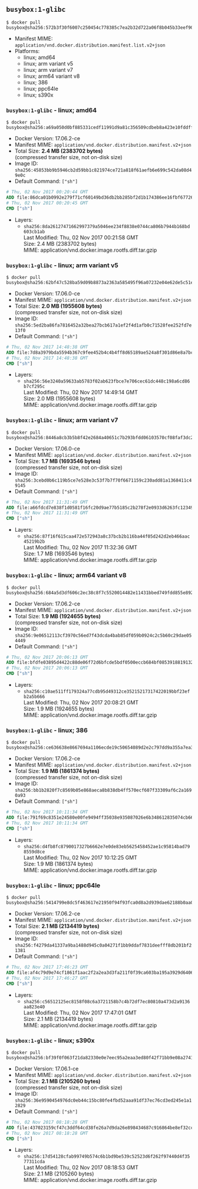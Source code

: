 ## `busybox:1-glibc`

```console
$ docker pull busybox@sha256:572b3f30f6007c250454c778385c7ea2b32d722a06f8b045b33eef905a9e577b
```

-	Manifest MIME: `application/vnd.docker.distribution.manifest.list.v2+json`
-	Platforms:
	-	linux; amd64
	-	linux; arm variant v5
	-	linux; arm variant v7
	-	linux; arm64 variant v8
	-	linux; 386
	-	linux; ppc64le
	-	linux; s390x

### `busybox:1-glibc` - linux; amd64

```console
$ docker pull busybox@sha256:a69a050d0bf885331cedf11991d9a81c356509cdbeb8a423e10fddffcb0189a2
```

-	Docker Version: 17.06.2-ce
-	Manifest MIME: `application/vnd.docker.distribution.manifest.v2+json`
-	Total Size: **2.4 MB (2383702 bytes)**  
	(compressed transfer size, not on-disk size)
-	Image ID: `sha256:45853bb9b5946cb2d59bb1c821974ce721a818f61aefb6e699c542da08d49e0c`
-	Default Command: `["sh"]`

```dockerfile
# Thu, 02 Nov 2017 00:20:44 GMT
ADD file:86dca01b0992e279f71cf60149bd36db2bb285bf2d1b174386ee16fbf67726bf in / 
# Thu, 02 Nov 2017 00:20:45 GMT
CMD ["sh"]
```

-	Layers:
	-	`sha256:8da26127471662997379a5046ee234f8838e0744ca806b7944b168bd603cb1ab`  
		Last Modified: Thu, 02 Nov 2017 00:21:58 GMT  
		Size: 2.4 MB (2383702 bytes)  
		MIME: application/vnd.docker.image.rootfs.diff.tar.gzip

### `busybox:1-glibc` - linux; arm variant v5

```console
$ docker pull busybox@sha256:62bf47c528ba59d09b8873a2363a585495f96a07232e04e62de5c51e1986d211
```

-	Docker Version: 17.06.0-ce
-	Manifest MIME: `application/vnd.docker.distribution.manifest.v2+json`
-	Total Size: **2.0 MB (1955608 bytes)**  
	(compressed transfer size, not on-disk size)
-	Image ID: `sha256:5ed2ba86fa7816452a32bea27bcb617a1ef2f4d1afb0c71528fee252fd7e13f0`
-	Default Command: `["sh"]`

```dockerfile
# Thu, 02 Nov 2017 14:48:38 GMT
ADD file:7d8a3979bda5594b367c9fee452b4c4b4ff8d65189ae524a8f301d86e8a7bcf5 in / 
# Thu, 02 Nov 2017 14:48:38 GMT
CMD ["sh"]
```

-	Layers:
	-	`sha256:56e3240a59633ab5783f02ab623fbce7e706cec61dc448c198a6cd86b7cf295c`  
		Last Modified: Thu, 02 Nov 2017 14:49:14 GMT  
		Size: 2.0 MB (1955608 bytes)  
		MIME: application/vnd.docker.image.rootfs.diff.tar.gzip

### `busybox:1-glibc` - linux; arm variant v7

```console
$ docker pull busybox@sha256:8446a8cb3b5b8f42e2684a40651c7b293bfdd06103570cf08faf3dc2f71a7bc1
```

-	Docker Version: 17.06.0-ce
-	Manifest MIME: `application/vnd.docker.distribution.manifest.v2+json`
-	Total Size: **1.7 MB (1693546 bytes)**  
	(compressed transfer size, not on-disk size)
-	Image ID: `sha256:3cebd0b6c119b5ce7e528e3c53f7b7f70f6671159c230add81a1368411c49145`
-	Default Command: `["sh"]`

```dockerfile
# Thu, 02 Nov 2017 11:31:49 GMT
ADD file:a66fdcd7e838f1d0581f16fc20d9ae77b5185c2b278f2e0933d6263fc123494f in / 
# Thu, 02 Nov 2017 11:31:49 GMT
CMD ["sh"]
```

-	Layers:
	-	`sha256:87f16f615caa472e572943a8c37bcb2b116ba44f05d242d2eb466aac45219b2b`  
		Last Modified: Thu, 02 Nov 2017 11:32:36 GMT  
		Size: 1.7 MB (1693546 bytes)  
		MIME: application/vnd.docker.image.rootfs.diff.tar.gzip

### `busybox:1-glibc` - linux; arm64 variant v8

```console
$ docker pull busybox@sha256:684a5d3df606c2ec38c8f7c5520014482e11431bbed749fdd855e892609dab17
```

-	Docker Version: 17.06.2-ce
-	Manifest MIME: `application/vnd.docker.distribution.manifest.v2+json`
-	Total Size: **1.9 MB (1924655 bytes)**  
	(compressed transfer size, not on-disk size)
-	Image ID: `sha256:9e06512113cf3970c56ed7f43dcda4bab85df059b0924c2c5b60c29dae054449`
-	Default Command: `["sh"]`

```dockerfile
# Thu, 02 Nov 2017 20:06:13 GMT
ADD file:bfdfe03895d4422c88de06f72d6bfcde5bdf0500eccb684bf085391881913262 in / 
# Thu, 02 Nov 2017 20:06:13 GMT
CMD ["sh"]
```

-	Layers:
	-	`sha256:c10ae511ff179324a77cdb95d49312ce35215217317422019bbf23efb2a5b666`  
		Last Modified: Thu, 02 Nov 2017 20:08:21 GMT  
		Size: 1.9 MB (1924655 bytes)  
		MIME: application/vnd.docker.image.rootfs.diff.tar.gzip

### `busybox:1-glibc` - linux; 386

```console
$ docker pull busybox@sha256:ce636638e8667694a1106ecde19c50654089d2e2c797dd9a355a7ea3d177bb52
```

-	Docker Version: 17.06.2-ce
-	Manifest MIME: `application/vnd.docker.distribution.manifest.v2+json`
-	Total Size: **1.9 MB (1861374 bytes)**  
	(compressed transfer size, not on-disk size)
-	Image ID: `sha256:bb1b2820f7c8569b05e868aeca8b838db4ff570ecf607f33309af6c2a1690a93`
-	Default Command: `["sh"]`

```dockerfile
# Thu, 02 Nov 2017 10:11:34 GMT
ADD file:791f69c8351e24580e00fe9494ff35038e935087026e6b348612835074cb66cc in / 
# Thu, 02 Nov 2017 10:11:34 GMT
CMD ["sh"]
```

-	Layers:
	-	`sha256:d4fb8fc8790017327b6662e7e0de83eb5625458452ae1c95814bad798559d8ce`  
		Last Modified: Thu, 02 Nov 2017 10:12:25 GMT  
		Size: 1.9 MB (1861374 bytes)  
		MIME: application/vnd.docker.image.rootfs.diff.tar.gzip

### `busybox:1-glibc` - linux; ppc64le

```console
$ docker pull busybox@sha256:5414799e8dc5f463617e21950f94f93fca0d8a2d939dae62188b0aa0915c4a13
```

-	Docker Version: 17.06.2-ce
-	Manifest MIME: `application/vnd.docker.distribution.manifest.v2+json`
-	Total Size: **2.1 MB (2134419 bytes)**  
	(compressed transfer size, not on-disk size)
-	Image ID: `sha256:f4279da41337a9ba1488d945c0a04271f1bb9ddaf7831deefff8db201bf21381`
-	Default Command: `["sh"]`

```dockerfile
# Thu, 02 Nov 2017 17:46:23 GMT
ADD file:af4c79d9e74cf1861f1aac2f2a2ea3d3fa211f0f39ca603ba195a3929d640670 in / 
# Thu, 02 Nov 2017 17:46:27 GMT
CMD ["sh"]
```

-	Layers:
	-	`sha256:c56512125ec8158f08c6a3721158b7c4b72df7ec80810a473d2a9136aa823e40`  
		Last Modified: Thu, 02 Nov 2017 17:47:01 GMT  
		Size: 2.1 MB (2134419 bytes)  
		MIME: application/vnd.docker.image.rootfs.diff.tar.gzip

### `busybox:1-glibc` - linux; s390x

```console
$ docker pull busybox@sha256:bf39f0f063f21da82330e0e7eec95a2eaa3ed80f42f71bb9e08a274131cbeb9c
```

-	Docker Version: 17.06.1-ce
-	Manifest MIME: `application/vnd.docker.distribution.manifest.v2+json`
-	Total Size: **2.1 MB (2105260 bytes)**  
	(compressed transfer size, not on-disk size)
-	Image ID: `sha256:36e9590454976dc0eb44c15bc80fe4fbd52aaa91df37ec76cd3ed245e1a12829`
-	Default Command: `["sh"]`

```dockerfile
# Thu, 02 Nov 2017 08:18:28 GMT
ADD file:437023159cf47c3ddf64cd38fe26a7d9da26e898434687c916864be8ef32cc4f in / 
# Thu, 02 Nov 2017 08:18:28 GMT
CMD ["sh"]
```

-	Layers:
	-	`sha256:17d54128cfab99749b574c6b1bd9be539c52523d6f262f97440d4f3577311cda`  
		Last Modified: Thu, 02 Nov 2017 08:18:53 GMT  
		Size: 2.1 MB (2105260 bytes)  
		MIME: application/vnd.docker.image.rootfs.diff.tar.gzip
